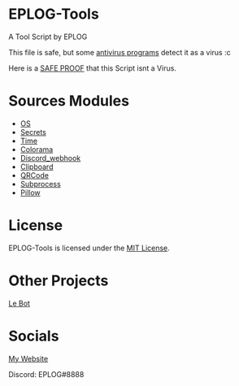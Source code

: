 # EPLOG-Tools
A Tool Script by EPLOG

This file is safe, but some [antivirus programs](https://www.virustotal.com/gui/file-analysis/YjAyMDdjODVjMDU5YmQ4NmJkOWM1YzYwNzdjN2E3MGE6MTY0NTM2OTkwNA==) detect it as a virus :c

Here is a [SAFE PROOF](https://www.youtube.com/watch?v=uLKG4QSaq-s) that this Script isnt a Virus.

# Sources Modules
* [OS](https://docs.python.org/3/library/os.html)
* [Secrets](https://docs.python.org/3/library/secrets.html)
* [Time](https://docs.python.org/3/library/time.html)
* [Colorama](https://pypi.org/project/colorama/)
* [Discord_webhook](https://pypi.org/project/discord-webhook/)
* [Clipboard](https://pypi.org/project/clipboard/)
* [QRCode](https://pypi.org/project/qrcode/)
* [Subprocess](https://docs.python.org/3/library/subprocess.html)
* [Pillow](https://pypi.org/project/Pillow/)

# License

EPLOG-Tools is licensed under the [MIT License](https://github.com/EPLOGx/EPLOG-Tools/blob/3.0/LICENSE).

# Other Projects
[Le Bot](https://lebot.eplogx.de)

# Socials

[My Website](https://eplogx.de)

Discord: EPLOG#8888
